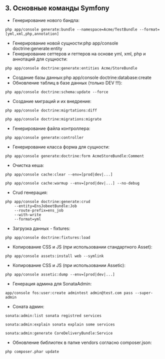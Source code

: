 ## 3. Основные команды Symfony

* Генерирование нового бандла:

```php app/console generate:bundle --namespace=Acme/TestBundle --format=[yml,xml,php,annotation]```

* Генерирование новой сущности:php app/console doctrine:generate:entity
* Генерирование сеттеров и геттеров на основе yml, xml, php и аннотаций для сущности:

```php app/console doctrine:generate:entities Acme/StoreBundle```

*   Создание базы данных:php app/console doctrine:database:create
*   Обновление таблиц в базе данных (только DEV !!!):

```php app/console doctrine:schema:update --force```

*   Создание миграций и их внедрение:

```php app/console doctrine:migrtations:diff```

```php app/console doctrine:migrations:migrate```

*   Генерирование файла контроллера:

```php app/console generate:controller```

*   Генерирование класса форма для сущности:

```php app/console generate:doctrine:form AcmeStoreBundle:Comment```

*   Очистка кеша:

```php app/console cache:clear --env=[prod|dev|...]```

```php app/console cache:warmup --env=[prod|dev|...] --no-debug```

*   Crud генерация:
```
php app/console doctrine:generate:crud
    --entity=EnsJobeetBundle:Job
    --route-prefix=ens_job
    --with-write
    --format=yml
```
*   Загрузка данных - fixtures:

```php app/console doctrine:fixtures:load```

*   Копирование CSS и JS (при использовании стандартного Asset):

```php app/console assets:install web --symlink```

*   Копирование CSS и JS (при использовании Assetic):

```php app/console assetic:dump --env=[prod|dev|...]```

*   Генерация админа для SonataAdmin:

```app/console fos:user:create admintest admin@test.com pass --super-admin```

*   Соната админ:

```sonata:admin:list sonata registred services```

```sonata:admin:explain sonata explain some services```

```sonata:admin:generate CoreDeliveryBundle:Service```

*   Обновление библиотек в папке vendors согласно composer.json:

```php composer.phar update```
